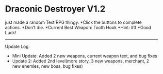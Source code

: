 # Draconic Destroyer V1.2
just made a random Text RPG thingy. 
*Click the buttons to complete actions.
*Don't die.
*Current Best Weapon: Tooth Hook
*Hint: #3
*Good Luck!
___________________________________________
Update Log:
- Mini Update: Added 2 new weapons, current weapon text, and bug fixes
- Update 2: Added 2nd level(more story, 3 new weapons, merchant, 2 new enemies, new boss, bug fixes)
